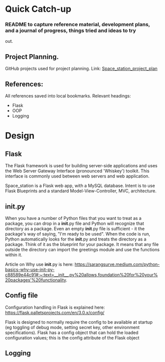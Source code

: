# Quick Catch-up
### README to capture reference material, development plans, and a journal of progress, things tried and ideas to try 
out.

## Project Planning. 
GitHub projects used for project planning. Link: 
[Space_station_project_plan](https://github.com/users/janethw/projects/1)

## References:
All references saved into local bookmarks.
Relevant headings: 
- Flask
- OOP
- Logging

# Design

## Flask
The Flask framework is used for building server-side applications and uses the Web Server Gateway Interface 
(pronounced 'Whiskey') toolkit. This interface is commonly used between web servers and web application.

Space_station is a Flask web app, with a MySQL database. Intent is to use Flask Blueprints and a standard
Model-View-Controller, MVC, architecture.

## __init__.py
When you have a number of Python files that you want to treat as a package, you can drop in a __init__.py file and
Python will recognize that directory as a package. Even an empty __init__.py file is sufficient - it the package's 
way of saying, "I'm ready to be used". When the code is run, Python automatically looks for the __init__.py and treats
the directory as a package. Think of it as the blueprint for your package. It means that any file outside the directory
can import the greetings module and use the functions within it. 

Article on Why use __init__.py is here: 
https://sarangsurve.medium.com/python-basics-why-use-init-py-c88589e44c91#:~:text=__init__.py%20allows,foundation%20for%20your%20packages'%20functionality.

## Config file
Configuration handling in Flask is explained here: 
https://flask.palletsprojects.com/en/3.0.x/config/

Flask is designed to normally require the config to be available at startup (eg toggling of debug mode, setting secret
key, other environment specifications). Flask has a config object that can hold the loaded configuration values; this 
is the config attribute of the Flask object

## Logging